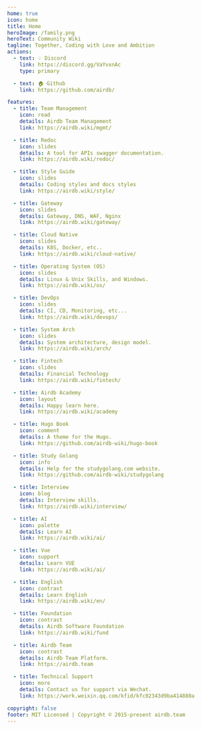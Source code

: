 ```yaml
---
home: true
icon: home
title: Home
heroImage: /family.png
heroText: Community Wiki
tagline: Together, Coding with Love and Ambition
actions:
  - text: 💡 Discord
    link: https://discord.gg/VaYvxnAc
    type: primary

  - text: 🏠 Github
    link: https://github.com/airdb/

features:
  - title: Team Management
    icon: read
    details: Airdb Team Management
    link: https://airdb.wiki/mgmt/

  - title: Redoc
    icon: slides
    details: A tool for APIs swagger documentation.
    link: https://airdb.wiki/redoc/

  - title: Style Guide
    icon: slides
    details: Coding styles and docs styles
    link: https://airdb.wiki/style/

  - title: Gateway
    icon: slides
    details: Gateway, DNS, WAF, Nginx
    link: https://airdb.wiki/gateway/

  - title: Cloud Native
    icon: slides
    details: K8S, Docker, etc..
    link: https://airdb.wiki/cloud-native/

  - title: Operating System (OS)
    icon: slides
    details: Linux & Unix Skills, and Windows.
    link: https://airdb.wiki/os/

  - title: DevOps
    icon: slides
    details: CI, CD, Monitoring, etc...
    link: https://airdb.wiki/devops/

  - title: System Arch
    icon: slides
    details: System architecture, design model.
    link: https://airdb.wiki/arch/

  - title: Fintech
    icon: slides
    details: Financial Technology
    link: https://airdb.wiki/fintech/

  - title: Airdb Academy
    icon: layout
    details: Happy learn here.
    link: https://airdb.wiki/academy

  - title: Hugo Book
    icon: comment
    details: A theme for the Hugo.
    link: https://github.com/airdb-wiki/hugo-book

  - title: Study Golang
    icon: info
    details: Help for the studygolang.com website.
    link: https://github.com/airdb-wiki/studygolang

  - title: Interview
    icon: blog
    details: Interview skills.
    link: https://airdb.wiki/interview/

  - title: AI
    icon: palette
    details: Learn AI
    link: https://airdb.wiki/ai/

  - title: Vue
    icon: support
    details: Learn VUE
    link: https://airdb.wiki/ai/

  - title: English
    icon: contrast
    details: Learn English
    link: https://airdb.wiki/en/

  - title: Foundation
    icon: contrast
    details: Airdb Software Foundation
    link: https://airdb.wiki/fund

  - title: Airdb Team
    icon: contrast
    details: Airdb Team Platform.
    link: https://airdb.team

  - title: Technical Support
    icon: more
    details: Contact us for support via Wechat.
    link: https://work.weixin.qq.com/kfid/kfc02343d9ba414880a

copyright: false
footer: MIT Licensed | Copyright © 2015-present airdb.team
---
```

